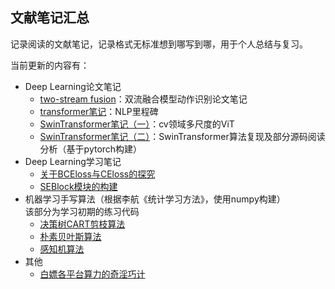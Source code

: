 ## 文献笔记汇总

记录阅读的文献笔记，记录格式无标准想到哪写到哪，用于个人总结与复习。

当前更新的内容有：
- Deep Learning论文笔记
  - [two-stream fusion](https://github.com/SCMZU-WS/notebook/blob/main/two-stream_fusion%E7%AC%94%E8%AE%B0.ipynb)：双流融合模型动作识别论文笔记
  - [transformer笔记](https://github.com/SCMZU-WS/notebook/blob/main/transformer%E7%AC%94%E8%AE%B0.ipynb)：NLP里程碑
  - [SwinTransformer笔记（一）](https://github.com/SCMZU-WS/notebook/blob/main/Swin_Transformer%E7%AC%94%E8%AE%B0%EF%BC%88%E4%B8%80%EF%BC%89.ipynb)：cv领域多尺度的ViT
  - [SwinTransformer笔记（二）](https://github.com/SCMZU-WS/notebook/blob/main/Swin_Transformer%E7%AC%94%E8%AE%B0%EF%BC%88%E4%BA%8C%EF%BC%89.ipynb)：SwinTransformer算法复现及部分源码阅读分析（基于pytorch构建）
- Deep Learning学习笔记
  - [关于BCEloss与CEloss的探究](https://github.com/SCMZU-WS/notebook/blob/main/BCEloss%E4%B8%8ECEloss.ipynb)
  - [SEBlock模块的构建](https://github.com/SCMZU-WS/notebook/blob/main/SEBlock.ipynb)
- 机器学习手写算法（根据李航《统计学习方法》，使用numpy构建）
  <br />该部分为学习初期的练习代码
  - [决策树CART剪枝算法](https://github.com/SCMZU-WS/notebook/blob/main/CART.ipynb)
  - [朴素贝叶斯算法](https://github.com/SCMZU-WS/notebook/blob/main/naiveBayes.ipynb)
  - [感知机算法](https://github.com/SCMZU-WS/notebook/blob/main/perceptronTest.ipynb)
- 其他
  - [白嫖各平台算力的奇淫巧计](https://github.com/SCMZU-WS/notebook/blob/main/%E7%99%BD%E5%AB%96%E5%90%84%E5%B9%B3%E5%8F%B0%E7%AE%97%E5%8A%9B%E7%9A%84%E5%A5%87%E6%B7%AB%E5%B7%A7%E8%AE%A1.md)
